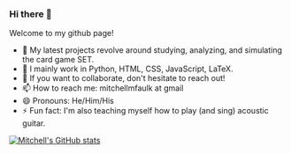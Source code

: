 ### Hi there 👋

Welcome to my github page! 

- 🔭 My latest projects revolve around studying, analyzing, and simulating the card game SET. 
- 🌱 I mainly work in Python, HTML, CSS, JavaScript, LaTeX. 
- 👯 If you want to collaborate, don't hesitate to reach out! 
- 📫 How to reach me: mitchellmfaulk at gmail
- 😄 Pronouns: He/Him/His
- ⚡ Fun fact: I'm also teaching myself how to play (and sing) acoustic guitar. 

[![Mitchell's GitHub stats](https://github-readme-stats.vercel.app/api?username=mitchellfaulk)](https://github.com/anuraghazra/github-readme-stats)

